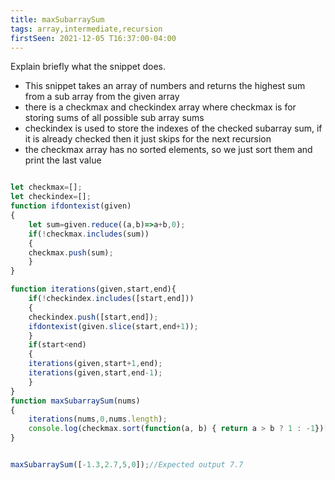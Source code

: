 ```yaml
---
title: maxSubarraySum
tags: array,intermediate,recursion
firstSeen: 2021-12-05 T16:37:00-04:00
---
```


Explain briefly what the snippet does.

- This snippet takes an array of numbers and returns the highest sum from a sub array from the given array 
- there is a checkmax and checkindex array where checkmax is for storing sums of all possible sub array sums
- checkindex is used to store the indexes of the checked subarray sum, if it is already checked then it just skips for the next recursion
- the checkmax array has no sorted elements, so we just sort them and print the last value

```js

let checkmax=[];
let checkindex=[];
function ifdontexist(given)
{
    let sum=given.reduce((a,b)=>a+b,0);
    if(!checkmax.includes(sum))
    {
	checkmax.push(sum);
    }
}

function iterations(given,start,end){
    if(!checkindex.includes([start,end]))
    {
	checkindex.push([start,end]);
	ifdontexist(given.slice(start,end+1));
    }
    if(start<end)
    {
	iterations(given,start+1,end);
	iterations(given,start,end-1);
    }
}
function maxSubarraySum(nums)
{
    iterations(nums,0,nums.length);
    console.log(checkmax.sort(function(a, b) { return a > b ? 1 : -1})[checkmax.length-1]);
}

```

```js

maxSubarraySum([-1.3,2.7,5,0]);//Expected output 7.7

```
